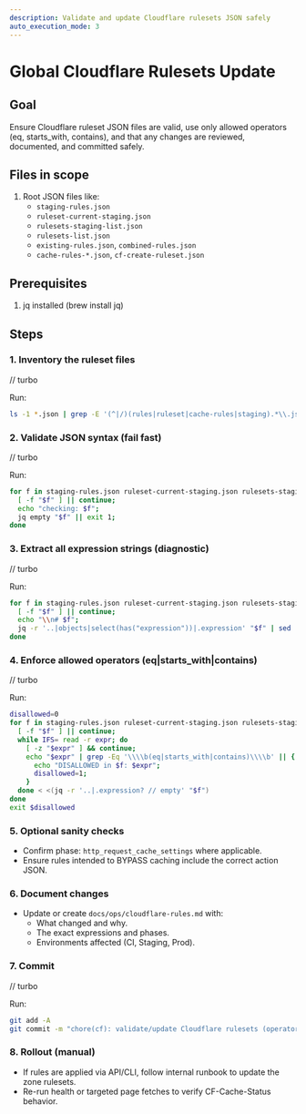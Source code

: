 ```yaml
---
description: Validate and update Cloudflare rulesets JSON safely
auto_execution_mode: 3
---
```


# Global Cloudflare Rulesets Update

## Goal

Ensure Cloudflare ruleset JSON files are valid, use only allowed operators (eq, starts_with, contains), and that any changes are reviewed, documented, and committed safely.

## Files in scope

1. Root JSON files like:
   - `staging-rules.json`
   - `ruleset-current-staging.json`
   - `rulesets-staging-list.json`
   - `rulesets-list.json`
   - `existing-rules.json`, `combined-rules.json`
   - `cache-rules-*.json`, `cf-create-ruleset.json`

## Prerequisites

1. jq installed (brew install jq)

## Steps

### 1. Inventory the ruleset files

// turbo

Run:

```bash
ls -1 *.json | grep -E '(^|/)(rules|ruleset|cache-rules|staging).*\\.json$' || true

```

### 2. Validate JSON syntax (fail fast)

// turbo

Run:

```bash
for f in staging-rules.json ruleset-current-staging.json rulesets-staging-list.json rulesets-list.json existing-rules.json combined-rules.json cache-rules-*.json cf-create-ruleset.json 2>/dev/null; do
  [ -f "$f" ] || continue;
  echo "checking: $f";
  jq empty "$f" || exit 1;
done

```

### 3. Extract all expression strings (diagnostic)

// turbo

Run:

```bash
for f in staging-rules.json ruleset-current-staging.json rulesets-staging-list.json rulesets-list.json existing-rules.json combined-rules.json cache-rules-*.json cf-create-ruleset.json 2>/dev/null; do
  [ -f "$f" ] || continue;
  echo "\\n# $f";
  jq -r '..|objects|select(has("expression"))|.expression' "$f" | sed 's/^/  expr: /';
done

```

### 4. Enforce allowed operators (eq|starts_with|contains)

// turbo

Run:

```bash
disallowed=0
for f in staging-rules.json ruleset-current-staging.json rulesets-staging-list.json rulesets-list.json existing-rules.json combined-rules.json cache-rules-*.json cf-create-ruleset.json 2>/dev/null; do
  [ -f "$f" ] || continue;
  while IFS= read -r expr; do
    [ -z "$expr" ] && continue;
    echo "$expr" | grep -Eq '\\\\b(eq|starts_with|contains)\\\\b' || {
      echo "DISALLOWED in $f: $expr";
      disallowed=1;
    }
  done < <(jq -r '..|.expression? // empty' "$f")
done
exit $disallowed

```

### 5. Optional sanity checks

- Confirm phase: `http_request_cache_settings` where applicable.
- Ensure rules intended to BYPASS caching include the correct action JSON.

### 6. Document changes

- Update or create `docs/ops/cloudflare-rules.md` with:
  - What changed and why.
  - The exact expressions and phases.
  - Environments affected (CI, Staging, Prod).

### 7. Commit

// turbo

Run:

```bash
git add -A
git commit -m "chore(cf): validate/update Cloudflare rulesets (operators constrained, jq-verified)"

```

### 8. Rollout (manual)

- If rules are applied via API/CLI, follow internal runbook to update the zone rulesets.
- Re-run health or targeted page fetches to verify CF-Cache-Status behavior.

